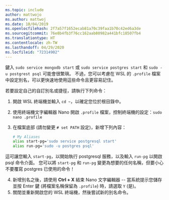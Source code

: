```yaml
---
ms.topic: include
author: mattwojo
ms.author: mattwoj
ms.date: 10/04/2019
ms.openlocfilehash: 2f7a57f1652ecab81a70c39faa1b70c42ed6a3de
ms.sourcegitcommit: 76e8b4fb3f76cc162aab80982a441bfc18507fb4
ms.translationtype: HT
ms.contentlocale: zh-TW
ms.lasthandoff: 04/29/2020
ms.locfileid: "72314902"
---
```

鍵入 `sudo service mongodb start` 或 `sudo service postgres start` 和 `sudo -u postgrest psql` 可能會很繁瑣。  不過，您可以考慮在 WSL 的 `.profile` 檔案中設定別名，可以更快速地使用這些命令且更容易記住。 

若要設定自己的自訂別名或捷徑，請執行下列命令：

1. 開啟 WSL 終端機並輸入 `cd ~`，以確定您位於根目錄中。
2. 使用終端機文字編輯器 Nano 開啟 `.profile` 檔案，控制終端機的設定：`sudo nano .profile`
3. 在檔案底部 (請勿變更 `# set PATH` 設定)，新增下列內容：

    ```bash
    # My Aliases
    alias start-pg='sudo service postgresql start'
    alias run-pg='sudo -u postgres psql'
    ```

這可讓您輸入 `start-pg`，以開始執行 postgresql 服務，以及輸入 `run-pg` 以開啟 psql 命令介面。 您可以將 `start-pg` 和 `run-pg` 變更為想要的任何名稱，但要小心不要覆寫 postgres 已使用的命令！

4. 新增別名之後，請使用 **Ctrl + X** 結束 Nano 文字編輯器 -- 當系統提示您儲存並按 Enter 鍵 (將檔案名稱保留為 `.profile`) 時，請選取 `Y` (是)。
5. 關閉並重新開啟您的 WSL 終端機，然後嘗試新的別名命令。
